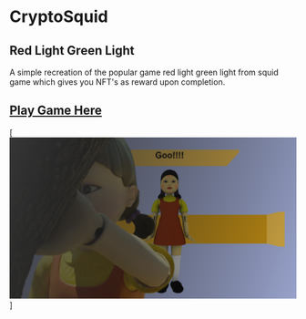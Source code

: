 # CryptoSquid
## Red Light Green Light

A simple recreation of the popular game red light green light from squid game which gives you NFT's as reward upon completion.

## [Play Game Here](https://rohitbv998.github.io/Buidl/)
[![CryptoSquid](img/preview.png)]
